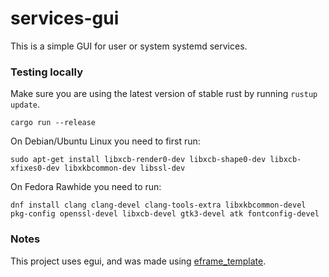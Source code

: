 # services-gui

This is a simple GUI for user or system systemd services.

### Testing locally

Make sure you are using the latest version of stable rust by running `rustup update`.

`cargo run --release`

On Debian/Ubuntu Linux you need to first run:

`sudo apt-get install libxcb-render0-dev libxcb-shape0-dev libxcb-xfixes0-dev libxkbcommon-dev libssl-dev`

On Fedora Rawhide you need to run:

`dnf install clang clang-devel clang-tools-extra libxkbcommon-devel pkg-config openssl-devel libxcb-devel gtk3-devel atk fontconfig-devel`

### Notes

This project uses egui, and was made using [eframe_template](https://github.com/emilk/eframe_template).

